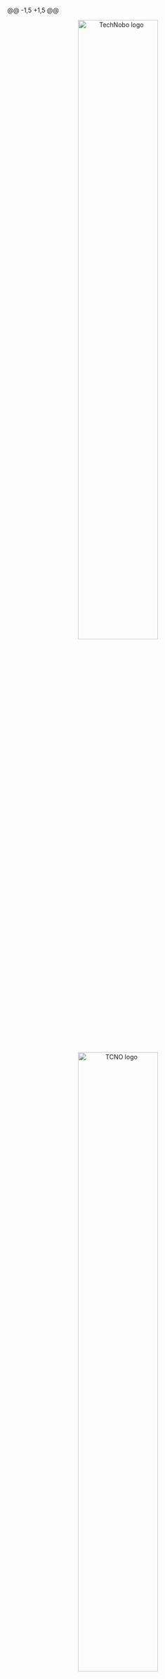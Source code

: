 @@ -1,5 +1,5 @@
<p align="center">
  <a href="https://tcno.co"><img src="https://i.imgur.com/ppB9LNC.png" alt="TechNobo logo" width="60%"></a>
  <a href="https://tcno.co"><img src="https://i.imgur.com/ppB9LNC.png" alt="TCNO logo" width="60%"></a>
</p>

I'm Francisco, a freelance software developer from Argentina.
@@ -28,7 +28,7 @@ My website/Portfolio: https://cv-franciscoveron.netlify.app/

  <img src="https://img.shields.io/badge/PHP-777BB4?style=for-the-badge&logo=php&logoColor=white" alt="PHP">
</p>

<img src="https://img.shields.io/badge/BTC-9C6205?logoWidth=17&style=for-the-badge&logo=bitcoin" alt="BTC"> `bc1q588qmlrh2wczp9jfkf864r047whzn5cw0nux69`<br>
<img src="https://img.shields.io/badge/ETH-454A75?logoWidth=16&style=for-the-badge&logo=ethereum&logoColor=75A6C6" alt="ETH"> `0x752c637F4eAe0D97524dC67725da331F14b8Cf6B`<br>
<img src="https://img.shields.io/badge/LTC-00577F?logoWidth=18&style=for-the-badge&logo=litecoin&logoColor=d3d3d3" alt="LTC"> `LbzVCZgvfuxUpSTzZVHNZzKMzJZv5yFbJb`<br>
<img src="https://img.shields.io/badge/BAT-6F1B1B?logoWidth=16&style=for-the-badge&logo=data%3Aimage%2Fpng%3Bbase64%2CiVBORw0KGgoAAAANSUhEUgAAAA4AAAAMCAMAAABlXnzoAAAA%2BVBMVEUAAAD%2FRySeH2P%2FRySeH2P%2FRySeH2P%2FRySeH2P%2FRySeH2OeH2OeH2P%2FRyT%2FRyT%2FRyT%2FRyTjOzaeH2OeH2PDLkueH2OeH2P%2FRyT%2FRyT%2FRyT%2FRySeH2OeH2OFJXeeH2PDPE%2ByJ1b%2FRyTxQS3%2FRyT%2FRySaIGbxRS6eH2OeH2P%2FRySeH2P%2FRyR%2BJ32vJlj%2FRyRmLZFmLpFnLZFoLpBrLI1tLIt0L4d9MYCSJG6dH2OeH2OfIWSnOGOpeLCsP3mvJlixMmO5n8y6YJC8d5rLiKzcrsbeRD%2Fx3ujzQiz0RzH%2BkHz%2FRyT%2FSCX%2FTCn%2FYEL%2Fg2v%2Fxrv%2F7uv%2F9fP%2F%2F%2F8GGX82AAAAL3RSTlMAAQINDxETFBYaGyw6PEJGSk9VX2R%2FjpChoquvusHHytLU3eru8fP1%2B%2Fv8%2Ff7%2B%2Fn12d10AAAB9SURBVAgdBcHLUsIwAADAzUNAEtpUZzx55er%2Ff5YHZVpsUncTsNT1gAhel3oBEbT7rYKEMLe3PNYnInK5hrC0EyLK%2FBlyKDckzh%2F39NL7ed12SXj%2Fiimd%2Bt%2BxP2S1hhiZOo%2FfnMrl2Qf2MbUtl6l994EQt%2BuUl%2FYDHCPN6z9bfiJVsw1CUwAAAABJRU5ErkJggg%3D%3D" alt="BAT"> `0x752c637F4eAe0D97524dC67725da331F14b8Cf6B`<br>
<img src="https://img.shields.io/badge/XMR-A13900?style=for-the-badge&logo=monero" alt="XMR"> `445HjrFrLhv5pRjjnoFo6nRLEdWnupoYgNMyKj7G1fMEGqoGcHpvW9fHEQHThXGRnY3U3aNetNPhZ2pW6nkX78VyVdwnUbA`
